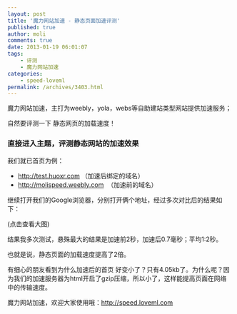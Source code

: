 ```yaml
---
layout: post
title: '魔力网站加速 - 静态页面加速评测'
published: true
author: moli
comments: true
date: 2013-01-19 06:01:07
tags:
    - 评测
    - 魔力网站加速
categories:
    - speed-loveml
permalink: /archives/3403.html
---
```

魔力网站加速，主打为weebly，yola，webs等自助建站类型网站提供加速服务；

自然要评测一下 静态网页的加载速度！

### 直接进入主题，评测静态网站的加速效果

我们就已首页为例：

  * http://test.huoxr.com （加速后绑定的域名）
  * http://molispeed.weebly.com  （加速前的域名）

继续打开我们的Google浏览器，分别打开俩个地址，经过多次对比后的结果如下：

[][1](点击查看大图)

结果我多次测试，悬殊最大的结果是加速前2秒，加速后0.7毫秒；平均1:2秒。

也就是说，静态页面的加载速度提高了2倍。

有细心的朋友看到为什么加速后的首页 好变小了？只有4.05kb了。为什么呢？因为我们的加速服务器为html开启了gzip压缩，所以小了，这样能提高页面在网络中的传输速度。

魔力网站加速，欢迎大家使用哦：http://speed.loveml.com

&nbsp;

 [1]: http://img.huoxr.com/huoxr/2013/01/201301191737412.jpg